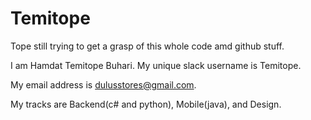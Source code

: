# Temitope

Tope still trying to get a grasp of this whole code amd github stuff. 

I am Hamdat Temitope Buhari. My unique slack username is Temitope. 

My email address is dulusstores@gmail.com. 

My tracks are Backend(c# and python), Mobile(java), and Design. 
